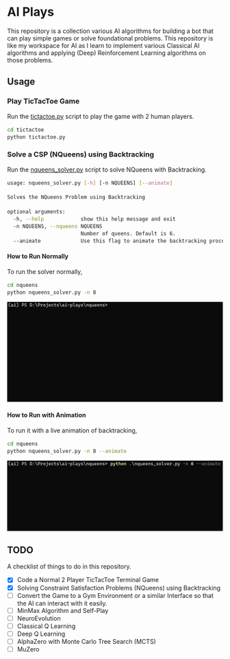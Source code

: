 # AI Plays

This repository is a collection various AI algorithms for building a bot that can play simple games or solve foundational problems. This repository is like my workspace for AI as I learn to implement various Classical AI algorithms and applying (Deep) Reinforcement Learning algorithms on those problems.

## Usage

### Play TicTacToe Game

Run the [tictactoe.py](tictactoe/tictactoe.py) script to play the game with 2 human players.

```bash
cd tictactoe
python tictactoe.py
```

### Solve a CSP (NQueens) using Backtracking

Run the [nqueens_solver.py](nqueens/nqueens_solver.py) script to solve NQueens with Backtracking.

```bash
usage: nqueens_solver.py [-h] [-n NQUEENS] [--animate]

Solves the NQueens Problem using Backtracking

optional arguments:
  -h, --help            show this help message and exit
  -n NQUEENS, --nqueens NQUEENS
                        Number of queens. Default is 6.
  --animate             Use this flag to animate the backtracking process as it explores and places the queens on the board.
```

#### How to Run Normally

To run the solver normally,

```bash
cd nqueens
python nqueens_solver.py -n 8
```

![NQueens Without Animation](nqueens/gifs/nqueens_no_animation.gif)

#### How to Run with Animation

To run it with a live animation of backtracking,

```bash
cd nqueens
python nqueens_solver.py -n 8 --animate
```

![NQueens With Animation](nqueens/gifs/nqueens_with_animation.gif)

## TODO

A checklist of things to do in this repository.

- [x] Code a Normal 2 Player TicTacToe Terminal Game
- [x] Solving Constraint Satisfaction Problems (NQueens) using Backtracking
- [ ] Convert the Game to a Gym Environment or a similar Interface so that the AI can interact with it easily.
- [ ] MinMax Algorithm and Self-Play
- [ ] NeuroEvolution
- [ ] Classical Q Learning
- [ ] Deep Q Learning
- [ ] AlphaZero with Monte Carlo Tree Search (MCTS)
- [ ] MuZero
